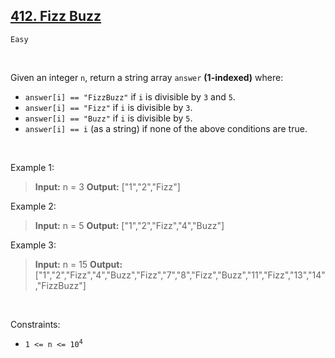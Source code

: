 ## [412. Fizz Buzz](https://leetcode.com/problems/fizz-buzz/)

<code>Easy</code>

<br>

Given an integer <code>n</code>, return a string array <code>answer</code> __(1-indexed)__ where:

- <code>answer[i] == "FizzBuzz"</code> if <code>i</code> is divisible by <code>3</code> and <code>5</code>.
- <code>answer[i] == "Fizz"</code> if <code>i</code> is divisible by <code>3</code>.
- <code>answer[i] == "Buzz"</code> if <code>i</code> is divisible by <code>5</code>.
- <code>answer[i] == i</code> (as a string) if none of the above conditions are true.

<br>

Example 1:

> __Input:__ n = 3
> __Output:__ ["1","2","Fizz"]

Example 2:

> __Input:__ n = 5
> __Output:__ ["1","2","Fizz","4","Buzz"]

Example 3:

> __Input:__ n = 15
> __Output:__ ["1","2","Fizz","4","Buzz","Fizz","7","8","Fizz","Buzz","11","Fizz","13","14","FizzBuzz"]

<br>

Constraints:

- <code>1 <= n <= 10<sup>4</sup></code>
